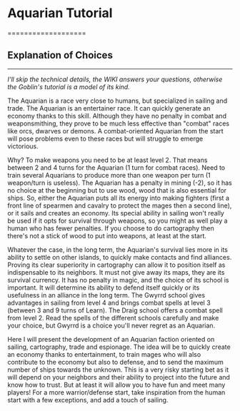 # Aquarian Tutorial
===================

## Explanation of Choices
----------------------
*I'll skip the technical details, the WIKI answers your questions, otherwise the Goblin's tutorial is a model of its kind.*

The Aquarian is a race very close to humans, but specialized in sailing and trade.
The Aquarian is an entertainer race. It can quickly generate an economy thanks to this skill.
Although they have no penalty in combat and weaponsmithing, they prove to be much less effective than "combat" races like orcs, dwarves or demons.
A combat-oriented Aquarian from the start will pose problems even to these races but will struggle to emerge victorious.

Why? 
To make weapons you need to be at least level 2. That means between 2 and 4 turns for the Aquarian (1 turn for combat races). Need to train several Aquarians to produce more than one weapon per turn (1 weapon/turn is useless).
The Aquarian has a penalty in mining (-2), so it has no choice at the beginning but to use wood, wood that is also essential for ships.
So, either the Aquarian puts all its energy into making fighters (first a front line of spearmen and cavalry to protect the mages then a second line), or it sails and creates an economy.
Its special ability in sailing won't really be used if it opts for survival through weapons, so you might as well play a human who has fewer penalties.
If you choose to do cartography then there's not a stick of wood to put into weapons, at least at the start.

Whatever the case, in the long term, the Aquarian's survival lies more in its ability to settle on other islands, to quickly make contacts and find alliances. Proving its clear superiority in cartography can allow it to position itself as indispensable to its neighbors. It must not give away its maps, they are its survival currency.
It has no penalty in magic, and the choice of its school is important. It will determine its ability to defend itself quickly or its usefulness in an alliance in the long term.
The Gwyrrd school gives advantages in sailing from level 4 and brings combat spells at level 3 (between 3 and 9 turns of Learn).
The Draig school offers a combat spell from level 2.
Read the spells of the different schools carefully and make your choice, but Gwyrrd is a choice you'll never regret as an Aquarian.

Here I will present the development of an Aquarian faction oriented on sailing, cartography, trade and espionage.
The idea will be to quickly create an economy thanks to entertainment, to train mages who will also contribute to the economy but also to defense, and to send the maximum number of ships towards the unknown.
This is a very risky starting bet as it will depend on your neighbors and their ability to project into the future and know how to trust.
But at least it will allow you to have fun and meet many players!
For a more warrior/defense start, take inspiration from the human start with a few exceptions, and add a touch of sailing.